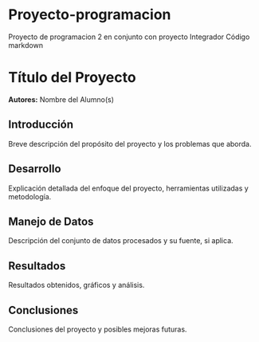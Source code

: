 # Proyecto-programacion
Proyecto de programacion 2 en conjunto con proyecto Integrador
Código markdown
# Título del Proyecto
**Autores:** Nombre del Alumno(s)

## Introducción
Breve descripción del propósito del proyecto y los problemas que aborda.

## Desarrollo
Explicación detallada del enfoque del proyecto, herramientas utilizadas y metodología.

## Manejo de Datos
Descripción del conjunto de datos procesados y su fuente, si aplica.

## Resultados
Resultados obtenidos, gráficos y análisis.

## Conclusiones
Conclusiones del proyecto y posibles mejoras futuras.
